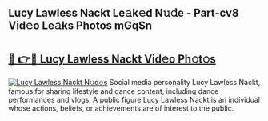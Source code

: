 ## Lucy Lawless Nackt Le𝚊k𝚎d N𝚞𝚍e - Part-cv8 Vid𝚎o Le𝚊ks Photos mGqSn

# <h2><a href="http://fb8i8f.evod.top/?m=Lucy+Lawless+Nackt">🔗 👉🔴 Lucy Lawless Nackt Vid𝚎o Ph𝚘t𝚘s</a></h2>

[![Lucy Lawless Nackt N𝚞d𝚎s](https://i.imgur.com/8V9OHl7.gif)](http://fb8i8f.evod.top/?m=Lucy+Lawless+Nackt)
Social media personality Lucy Lawless Nackt, famous for sharing lifestyle and dance content, including dance performances and vlogs. A public figure Lucy Lawless Nackt is an individual whose actions, beliefs, or achievements are of interest to the public. 
